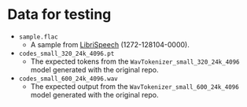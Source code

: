 # Data for testing

- `sample.flac`
    - A sample from [LibriSpeech](https://www.openslr.org/12) (1272-128104-0000).
- `codes_small_320_24k_4096.pt`
    - The expected tokens from the `WavTokenizer_small_320_24k_4096` model generated with the original repo.
- `codes_small_600_24k_4096.wav`
    - The expected output from the `WavTokenizer_small_600_24k_4096` model generated with the original repo.
